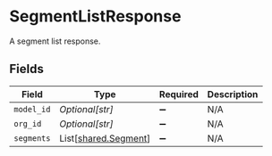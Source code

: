 # SegmentListResponse

A segment list response.


## Fields

| Field                                                  | Type                                                   | Required                                               | Description                                            |
| ------------------------------------------------------ | ------------------------------------------------------ | ------------------------------------------------------ | ------------------------------------------------------ |
| `model_id`                                             | *Optional[str]*                                        | :heavy_minus_sign:                                     | N/A                                                    |
| `org_id`                                               | *Optional[str]*                                        | :heavy_minus_sign:                                     | N/A                                                    |
| `segments`                                             | List[[shared.Segment](../../models/shared/segment.md)] | :heavy_minus_sign:                                     | N/A                                                    |